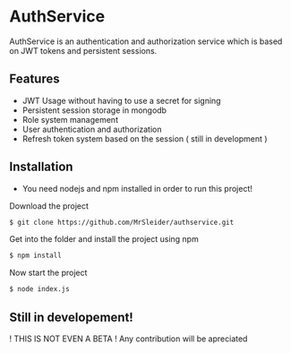# AuthService

AuthService is an authentication and authorization service which is based on JWT tokens and persistent sessions.

## Features
  * JWT Usage without having to use a secret for signing
  * Persistent session storage in mongodb
  * Role system management
  * User authentication and authorization
  * Refresh token system based on the session ( still in development )

## Installation
  * You need nodejs and npm installed in order to run this project!

  Download the project
  ```bash
  $ git clone https://github.com/MrSleider/authservice.git
  ```
  Get into the folder and install the project using npm

  ```bash
  $ npm install
  ```

  Now start the project
  ```bash
  $ node index.js
  ```
## Still in developement!
! THIS IS NOT EVEN A BETA !
Any contribution will be apreciated
